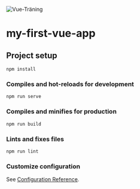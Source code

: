 
![Vue-Träning](https://user-images.githubusercontent.com/70508714/132689453-2d79b6a6-50b5-4a14-ae19-b0aa9559b495.png)

# my-first-vue-app

## Project setup
```
npm install
```

### Compiles and hot-reloads for development
```
npm run serve
```

### Compiles and minifies for production
```
npm run build
```

### Lints and fixes files
```
npm run lint
```

### Customize configuration
See [Configuration Reference](https://cli.vuejs.org/config/).
